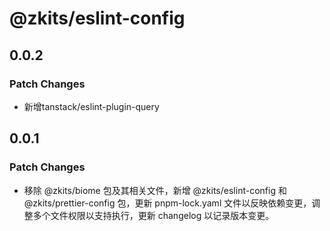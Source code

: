 # @zkits/eslint-config

## 0.0.2

### Patch Changes

- 新增tanstack/eslint-plugin-query

## 0.0.1

### Patch Changes

- 移除 @zkits/biome 包及其相关文件，新增 @zkits/eslint-config 和 @zkits/prettier-config 包，更新 pnpm-lock.yaml 文件以反映依赖变更，调整多个文件权限以支持执行，更新 changelog 以记录版本变更。
